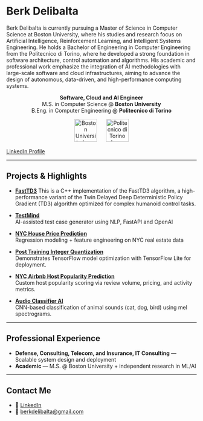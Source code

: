 # Berk Delibalta

Berk Delibalta is currently pursuing a Master of Science in Computer Science at Boston University, where his studies and research focus on Artificial Intelligence, Reinforcement Learning, and Intelligent Systems Engineering.
He holds a Bachelor of Engineering in Computer Engineering from the Politecnico di Torino, where he developed a strong foundation in software architecture, control automation and algorithms.
His academic and professional work emphasize the integration of AI methodologies with large-scale software and cloud infrastructures, aiming to advance the design of autonomous, data-driven, and high-performance computing systems.

<!-- <p align="center">
  <img src="https://images.pexels.com/photos/40142/new-york-skyline-manhattan-hudson-40142.jpeg" width="1000" style="border-radius:50%;"/>
</p> -->

<p align="center">
  <b>Software, Cloud and AI Engineer</b><br>
  M.S. in Computer Science @ <b>Boston University</b><br>
  B.Eng. in Computer Engineering @ <b>Politecnico di Torino</b>
</p>

<p align="center">
  <a>
    <img src="https://upload.wikimedia.org/wikipedia/commons/thumb/f/f5/Boston_University_seal.svg/1920px-Boston_University_seal.svg.png" height="60" alt="Boston University Logo"/>
  </a>
  &nbsp;&nbsp;&nbsp;&nbsp;
  <a>
    <img src="https://upload.wikimedia.org/wikipedia/it/thumb/4/47/Logo_PoliTo_dal_2021_blu.png/2880px-Logo_PoliTo_dal_2021_blu.png" height="60" alt="Politecnico di Torino Logo"/>
  </a>
</p>

[LinkedIn Profile](https://www.linkedin.com/in/berkdelibalta/)

---

## Projects & Highlights

- [**FastTD3**](https://github.com/berkde/FastTD3)
  This is a C++ implementation of the FastTD3 algorithm, a high-performance variant of the Twin Delayed Deep Deterministic Policy Gradient (TD3) algorithm optimized for complex humanoid control tasks.

- [**TestMind**](https://github.com/berkde/testmind)  
  AI-assisted test case generator using NLP, FastAPI and OpenAI

- [**NYC House Price Prediction**](https://github.com/berkde/NYC-House-Price-Prediction-App)  
  Regression modeling + feature engineering on NYC real estate data

- [**Post Training Integer Quantization**](https://github.com/berkde/Deep-Learning-Post-Training-integer-Quantization-with-8-Bit-Precision-Using-Min-Max)  
  Demonstrates TensorFlow model optimization with TensorFlow Lite for deployment.

- [**NYC Airbnb Host Popularity Prediction**](https://github.com/berkde/New-York-City-Airbnb)  
  Custom host popularity scoring via review volume, pricing, and activity metrics.

- [**Audio Classifier AI**](https://github.com/berkde/Audio-Classifier-AI.git)  
  CNN-based classification of animal sounds (cat, dog, bird) using mel spectrograms.

---

## Professional Experience

- **Defense, Consulting, Telecom, and Insurance, IT Consulting** — Scalable system design and deployment  
- **Academic** — M.S. @ Boston University + independent research in ML/AI  

---

## Contact Me

- 🔗 [LinkedIn](https://www.linkedin.com/in/berkdelibalta/)  
- 📧 berkdelibalta@gmail.com
